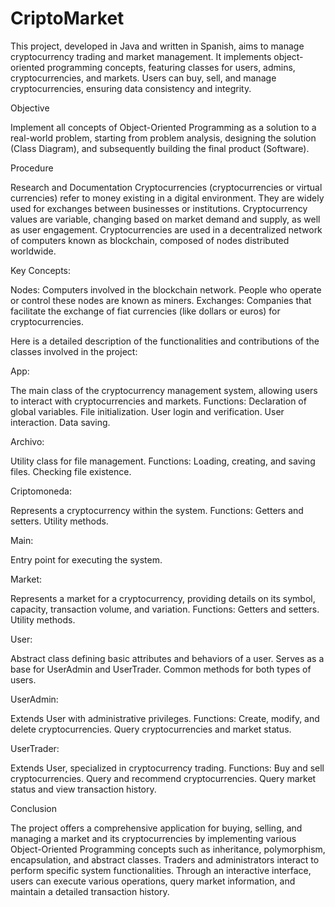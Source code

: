 # CriptoMarket
This project, developed in Java and written in Spanish, aims to manage cryptocurrency trading and market management. It implements object-oriented programming concepts, featuring classes for users, admins, cryptocurrencies, and markets. Users can buy, sell, and manage cryptocurrencies, ensuring data consistency and integrity.

Objective

Implement all concepts of Object-Oriented Programming as a solution to a real-world problem, starting from problem analysis, designing the solution (Class Diagram), and subsequently building the final product (Software).


Procedure

Research and Documentation
Cryptocurrencies (cryptocurrencies or virtual currencies) refer to money existing in a digital environment. They are widely used for exchanges between businesses or institutions. Cryptocurrency values are variable, changing based on market demand and supply, as well as user engagement. Cryptocurrencies are used in a decentralized network of computers known as blockchain, composed of nodes distributed worldwide.


Key Concepts:

Nodes: Computers involved in the blockchain network. People who operate or control these nodes are known as miners.
Exchanges: Companies that facilitate the exchange of fiat currencies (like dollars or euros) for cryptocurrencies.



Here is a detailed description of the functionalities and contributions of the classes involved in the project:

App:

The main class of the cryptocurrency management system, allowing users to interact with cryptocurrencies and markets. Functions:
Declaration of global variables.
File initialization.
User login and verification.
User interaction.
Data saving.



Archivo:

Utility class for file management. Functions:
Loading, creating, and saving files.
Checking file existence.



Criptomoneda:

Represents a cryptocurrency within the system. Functions:
Getters and setters.
Utility methods.



Main:

Entry point for executing the system.



Market:

Represents a market for a cryptocurrency, providing details on its symbol, capacity, transaction volume, and variation. Functions:
Getters and setters.
Utility methods.



User:

Abstract class defining basic attributes and behaviors of a user. Serves as a base for UserAdmin and UserTrader. Common methods for both types of users.



UserAdmin:

Extends User with administrative privileges. Functions:
Create, modify, and delete cryptocurrencies.
Query cryptocurrencies and market status.



UserTrader:

Extends User, specialized in cryptocurrency trading. Functions:
Buy and sell cryptocurrencies.
Query and recommend cryptocurrencies.
Query market status and view transaction history.




Conclusion

The project offers a comprehensive application for buying, selling, and managing a market and its cryptocurrencies by implementing various Object-Oriented Programming concepts such as inheritance, polymorphism, encapsulation, and abstract classes. Traders and administrators interact to perform specific system functionalities. Through an interactive interface, users can execute various operations, query market information, and maintain a detailed transaction history.
